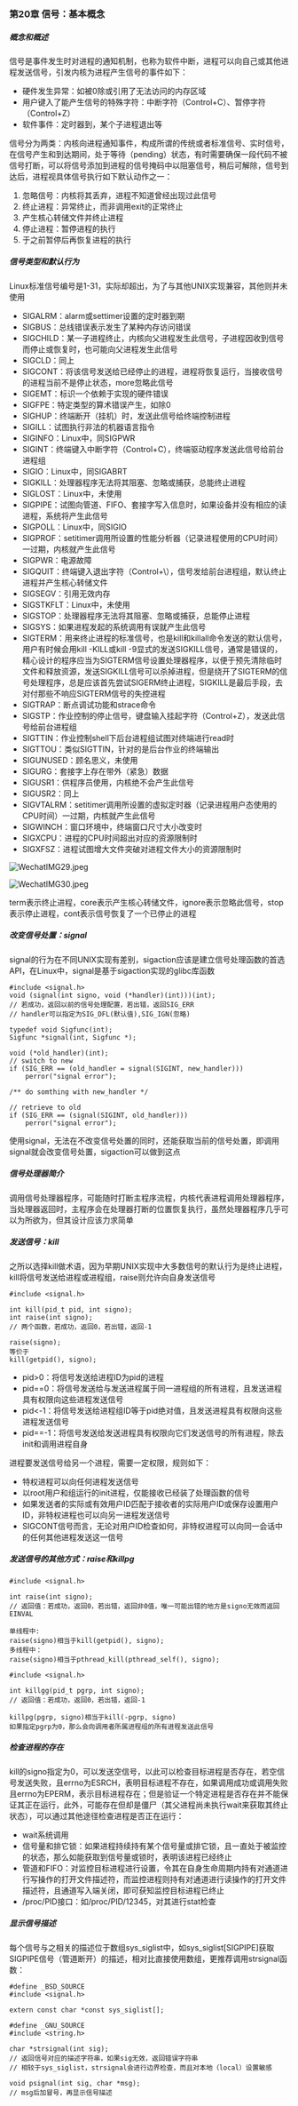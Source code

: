 ### 第20章 信号：基本概念

##### 概念和概述

信号是事件发生时对进程的通知机制，也称为软件中断，进程可以向自己或其他进程发送信号，引发内核为进程产生信号的事件如下：

* 硬件发生异常：如被0除或引用了无法访问的内存区域
* 用户键入了能产生信号的特殊字符：中断字符（Control+C）、暂停字符（Control+Z）
* 软件事件：定时器到，某个子进程退出等

信号分为两类：内核向进程通知事件，构成所谓的传统或者标准信号、实时信号，在信号产生和到达期间，处于等待（pending）状态，有时需要确保一段代码不被信号打断，可以将信号添加到进程的信号掩码中以阻塞信号，稍后可解除，信号到达后，进程视具体信号执行如下默认动作之一：

1. 忽略信号：内核将其丢弃，进程不知道曾经出现过此信号
2. 终止进程：异常终止，而非调用exit的正常终止
3. 产生核心转储文件并终止进程
4. 停止进程：暂停进程的执行
5. 于之前暂停后再恢复进程的执行

##### 信号类型和默认行为

Linux标准信号编号是1-31，实际却超出，为了与其他UNIX实现兼容，其他则并未使用

* SIGALRM：alarm或settimer设置的定时器到期
* SIGBUS：总线错误表示发生了某种内存访问错误
* SIGCHILD：某一子进程终止，内核向父进程发生此信号，子进程因收到信号而停止或恢复时，也可能向父进程发生此信号
* SIGCLD：同上
* SIGCONT：将该信号发送给已经停止的进程，进程将恢复运行，当接收信号的进程当前不是停止状态，more忽略此信号
* SIGEMT：标识一个依赖于实现的硬件错误
* SIGFPE：特定类型的算术错误产生，如除0
* SIGHUP：终端断开（挂机）时，发送此信号给终端控制进程
* SIGILL：试图执行非法的机器语言指令
* SIGINFO：Linux中，同SIGPWR
* SIGINT：终端键入中断字符（Control+C），终端驱动程序发送此信号给前台进程组
* SIGIO：Linux中，同SIGABRT
* SIGKILL：处理器程序无法将其阻塞、忽略或捕获，总能终止进程
* SIGLOST：Linux中，未使用
* SIGPIPE：试图向管道、FIFO、套接字写入信息时，如果设备并没有相应的读进程，系统将产生此信号
* SIGPOLL：Linux中，同SIGIO
* SIGPROF：setitimer调用所设置的性能分析器（记录进程使用的CPU时间）一过期，内核就产生此信号
* SIGPWR：电源故障
* SIGQUIT：终端键入退出字符（Control+\），信号发给前台进程组，默认终止进程并产生核心转储文件
* SIGSEGV：引用无效内存
* SIGSTKFLT：Linux中，未使用
* SIGSTOP：处理器程序无法将其阻塞、忽略或捕获，总能停止进程
* SIGSYS：如果进程发起的系统调用有误就产生此信号
* SIGTERM：用来终止进程的标准信号，也是kill和killall命令发送的默认信号，用户有时候会用kill -KILL或kill -9显式的发送SIGKILL信号，通常是错误的，精心设计的程序应当为SIGTERM信号设置处理器程序，以便于预先清除临时文件和释放资源，发送SIGKILL信号可以杀掉进程，但是绕开了SIGTERM的信号处理程序，总是应该首先尝试SIGERM终止进程，SIGKILL是最后手段，去对付那些不响应SIGTERM信号的失控进程
* SIGTRAP：断点调试功能和strace命令
* SIGSTP：作业控制的停止信号，键盘输入挂起字符（Control+Z），发送此信号给前台进程组
* SIGTTIN：作业控制shell下后台进程组试图对终端进行read时
* SIGTTOU：类似SIGTTIN，针对的是后台作业的终端输出
* SIGUNUSED：顾名思义，未使用
* SIGURG：套接字上存在带外（紧急）数据
* SIGUSR1：供程序员使用，内核绝不会产生此信号
* SIGUSR2：同上
* SIGVTALRM：setitimer调用所设置的虚拟定时器（记录进程用户态使用的CPU时间）一过期，内核就产生此信号
* SIGWINCH：窗口环境中，终端窗口尺寸大小改变时
* SIGXCPU：进程的CPU时间超出对应的资源限制时
* SIGXFSZ：进程试图增大文件突破对进程文件大小的资源限制时

![WechatIMG29.jpeg](https://i.loli.net/2019/11/30/X573jq2OCE6orGb.jpg)

![WechatIMG30.jpeg](https://i.loli.net/2019/11/30/gK84VBfirdEwIHQ.jpg)

term表示终止进程，core表示产生核心转储文件，ignore表示忽略此信号，stop表示停止进程，cont表示信号恢复了一个已停止的进程

##### 改变信号处置：signal

signal的行为在不同UNIX实现有差别，sigaction应该是建立信号处理函数的首选API，在Linux中，signal是基于sigaction实现的glibc库函数

```
#include <signal.h>
void (signal(int signo, void (*handler)(int)))(int);
// 若成功，返回以前的信号处理配置，若出错，返回SIG_ERR
// handler可以指定为SIG_DFL(默认值),SIG_IGN(忽略)

typedef void Sigfunc(int);
Sigfunc *signal(int, Sigfunc *);
```

```
void (*old_handler)(int);
// switch to new
if (SIG_ERR == (old_handler = signal(SIGINT, new_handler)))
    perror("signal error");

/** do somthing with new_handler */

// retrieve to old
if (SIG_ERR == (signal(SIGINT, old_handler)))
    perror("signal error");
```

使用signal，无法在不改变信号处置的同时，还能获取当前的信号处置，即调用signal就会改变信号处置，sigaction可以做到这点

##### 信号处理器简介

调用信号处理器程序，可能随时打断主程序流程，内核代表进程调用处理器程序，当处理器返回时，主程序会在处理器打断的位置恢复执行，虽然处理器程序几乎可以为所欲为，但其设计应该力求简单

##### 发送信号：kill

之所以选择kill做术语，因为早期UNIX实现中大多数信号的默认行为是终止进程，kill将信号发送给进程或进程组，raise则允许向自身发送信号

```
#include <signal.h>

int kill(pid_t pid, int signo);
int raise(int signo);
// 两个函数，若成功，返回0，若出错，返回-1

raise(signo);
等价于
kill(getpid(), signo);
```

- pid>0：将信号发送给进程ID为pid的进程
- pid==0：将信号发送给与发送进程属于同一进程组的所有进程，且发送进程具有权限向这些进程发送信号
- pid<-1：将信号发送给进程组ID等于pid绝对值，且发送进程具有权限向这些进程发送信号
- pid==-1：将信号发送给发送进程具有权限向它们发送信号的所有进程，除去init和调用进程自身

进程要发送信号给另一个进程，需要一定权限，规则如下：

* 特权进程可以向任何进程发送信号
* 以root用户和组运行的init进程，仅能接收已经装了处理函数的信号
* 如果发送者的实际或有效用户ID匹配于接收者的实际用户ID或保存设置用户ID，非特权进程也可以向另一进程发送信号
* SIGCONT信号而言，无论对用户ID检查如何，非特权进程可以向同一会话中的任何其他进程发送这一信号

##### 发送信号的其他方式：raise和killpg

```
#include <signal.h>

int raise(int signo);
// 返回值：若成功，返回0，若出错，返回非0值，唯一可能出错的地方是signo无效而返回EINVAL

单线程中:
raise(signo)相当于kill(getpid(), signo);
多线程中：
raise(signo)相当于pthread_kill(pthread_self(), signo);
```

```
#include <signal.h>

int killgg(pid_t pgrp, int signo);
// 返回值：若成功，返回0，若出错，返回-1

killpg(pgrp, signo)相当于kill(-pgrp, signo)
如果指定pgrp为0，那么会向调用者所属进程组的所有进程发送此信号
```

##### 检查进程的存在

kill的signo指定为0，可以发送空信号，以此可以检查目标进程是否存在，若空信号发送失败，且errno为ESRCH，表明目标进程不存在，如果调用成功或调用失败且errno为EPERM，表示目标进程存在；但是验证一个特定进程是否存在并不能保证其正在运行，此外，可能存在但却是僵尸（其父进程尚未执行wait来获取其终止状态），可以通过其他途径检查进程是否正在运行：

* wait系统调用
* 信号量和排它锁：如果进程持续持有某个信号量或排它锁，且一直处于被监控的状态，那么如能获取到信号量或锁时，表明该进程已经终止
* 管道和FIFO：对监控目标进程进行设置，令其在自身生命周期内持有对通道进行写操作的打开文件描述符，而监控进程则持有对通道进行读操作的打开文件描述符，且通道写入端关闭，即可获知监控目标进程已终止
* /proc/PID接口：如/proc/PID/12345，对其进行stat检查

##### 显示信号描述

每个信号与之相关的描述位于数组sys_siglist中，如sys_siglist[SIGPIPE]获取SIGPIPE信号（管道断开）的描述，相对比直接使用数组，更推荐调用strsignal函数：

```
#define _BSD_SOURCE
#include <signal.h>

extern const char *const sys_siglist[];

#define _GNU_SOURCE
#include <string.h>

char *strsignal(int sig);
// 返回信号对应的描述字符串，如果sig无效，返回错误字符串
// 相较于sys_siglist，strsignal会进行边界检查，而且对本地（local）设置敏感

void psignal(int sig, char *msg);
// msg后加冒号，再显示信号描述
```

